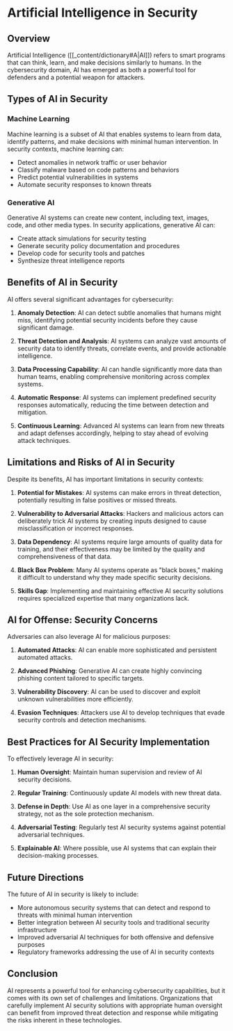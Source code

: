 # Artificial Intelligence in Security

## Overview

Artificial Intelligence ([[_content/dictionary#A|AI]]) refers to smart programs that can think, learn, and make decisions similarly to humans. In the cybersecurity domain, AI has emerged as both a powerful tool for defenders and a potential weapon for attackers.

## Types of AI in Security

### Machine Learning

Machine learning is a subset of AI that enables systems to learn from data, identify patterns, and make decisions with minimal human intervention. In security contexts, machine learning can:

- Detect anomalies in network traffic or user behavior
- Classify malware based on code patterns and behaviors
- Predict potential vulnerabilities in systems
- Automate security responses to known threats

### Generative AI

Generative AI systems can create new content, including text, images, code, and other media types. In security applications, generative AI can:

- Create attack simulations for security testing
- Generate security policy documentation and procedures
- Develop code for security tools and patches
- Synthesize threat intelligence reports

## Benefits of AI in Security

AI offers several significant advantages for cybersecurity:

1. **Anomaly Detection**: AI can detect subtle anomalies that humans might miss, identifying potential security incidents before they cause significant damage.

2. **Threat Detection and Analysis**: AI systems can analyze vast amounts of security data to identify threats, correlate events, and provide actionable intelligence.

3. **Data Processing Capability**: AI can handle significantly more data than human teams, enabling comprehensive monitoring across complex systems.

4. **Automatic Response**: AI systems can implement predefined security responses automatically, reducing the time between detection and mitigation.

5. **Continuous Learning**: Advanced AI systems can learn from new threats and adapt defenses accordingly, helping to stay ahead of evolving attack techniques.

## Limitations and Risks of AI in Security

Despite its benefits, AI has important limitations in security contexts:

1. **Potential for Mistakes**: AI systems can make errors in threat detection, potentially resulting in false positives or missed threats.

2. **Vulnerability to Adversarial Attacks**: Hackers and malicious actors can deliberately trick AI systems by creating inputs designed to cause misclassification or incorrect responses.

3. **Data Dependency**: AI systems require large amounts of quality data for training, and their effectiveness may be limited by the quality and comprehensiveness of that data.

4. **Black Box Problem**: Many AI systems operate as "black boxes," making it difficult to understand why they made specific security decisions.

5. **Skills Gap**: Implementing and maintaining effective AI security solutions requires specialized expertise that many organizations lack.

## AI for Offense: Security Concerns

Adversaries can also leverage AI for malicious purposes:

1. **Automated Attacks**: AI can enable more sophisticated and persistent automated attacks.

2. **Advanced Phishing**: Generative AI can create highly convincing phishing content tailored to specific targets.

3. **Vulnerability Discovery**: AI can be used to discover and exploit unknown vulnerabilities more efficiently.

4. **Evasion Techniques**: Attackers use AI to develop techniques that evade security controls and detection mechanisms.

## Best Practices for AI Security Implementation

To effectively leverage AI in security:

1. **Human Oversight**: Maintain human supervision and review of AI security decisions.

2. **Regular Training**: Continuously update AI models with new threat data.

3. **Defense in Depth**: Use AI as one layer in a comprehensive security strategy, not as the sole protection mechanism.

4. **Adversarial Testing**: Regularly test AI security systems against potential adversarial techniques.

5. **Explainable AI**: Where possible, use AI systems that can explain their decision-making processes.

## Future Directions

The future of AI in security is likely to include:

- More autonomous security systems that can detect and respond to threats with minimal human intervention
- Better integration between AI security tools and traditional security infrastructure
- Improved adversarial AI techniques for both offensive and defensive purposes
- Regulatory frameworks addressing the use of AI in security contexts

## Conclusion

AI represents a powerful tool for enhancing cybersecurity capabilities, but it comes with its own set of challenges and limitations. Organizations that carefully implement AI security solutions with appropriate human oversight can benefit from improved threat detection and response while mitigating the risks inherent in these technologies. 